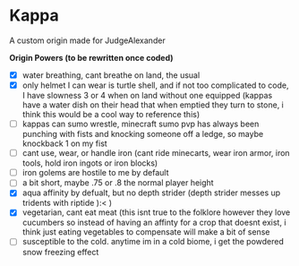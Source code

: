 # Kappa
A custom origin made for JudgeAlexander  

**Origin Powers (to be rewritten once coded)**  
- [x] water breathing, cant breathe on land, the usual  
- [x] only helmet I can wear is turtle shell, and if not too complicated to code, I have slowness 3 or 4 when on land without one equipped (kappas have a water dish on their head that when emptied they turn to stone, i think this would be a cool way to reference this)  
- [ ] kappas can sumo wrestle, minecraft sumo pvp has always been punching with fists and knocking someone off a ledge, so maybe knockback 1 on my fist  
- [ ] cant use, wear, or handle iron (cant ride minecarts, wear iron armor, iron tools, hold iron ingots or iron blocks)  
- [ ] iron golems are hostile to me by default  
- [ ] a bit short, maybe .75 or .8 the normal player height  
- [x] aqua affinity by defualt, but no depth strider (depth strider messes up tridents with riptide ):< )  
- [x] vegetarian, cant eat meat (this isnt true to the folklore however they love cucumbers so instead of having an affinty for a crop that doesnt exist, i think just eating vegetables to compensate will make a bit of sense  
- [ ] susceptible to the cold. anytime im in a cold biome, i get the powdered snow freezing effect  
